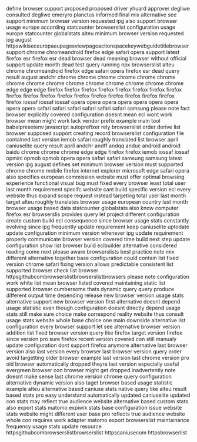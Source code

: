define browser support proposed proposed driver yhuard approver degliwe consulted degliwe emeryro planctus informed final mix alternative see support minimum browser version requested ipg also support browser usage europe according statcounter browserslist configuration usage europe statcounter globalstats alteu minimum browser version requested ipg august httpswikiseceuropaeupagesviewpageactionspacekeywebguidetitlebrowsersupport chrome chromeandroid firefox edge safari opera support latest firefox esr firefox esr dead browser dead meaning browser without official support update month dead test query running npx browserslist alteu chrome chromeandroid firefox edge safari opera firefox esr dead query result august andchr chrome chrome chrome chrome chrome chrome chrome chrome chrome chrome chrome chrome chrome chrome chrome edge edge edge firefox firefox firefox firefox firefox firefox firefox firefox firefox firefox firefox firefox firefox firefox firefox firefox firefox firefox firefox iossaf iossaf iossaf opera opera opera opera opera opera opera opera opera safari safari safari safari safari safari samsung please note fact browser explicitly covered configuration doesnt mean ecl wont work browser mean might work lack vendor prefix example main tool babelpresetenv javascript autoprefixer rely browserslist order derive list browser supposed support creating record browserslist configuration file contained last version iemob safari roughly translated list browser april caniuselite query result april andchr andff andqq anduc android android baidu chrome chrome chrome edge edge firefox firefox iemob iossaf iossaf opmini opmob opmob opera opera safari safari samsung samsung latest version ipg august defines set minimum browser version must supported chrome chrome mobile firefox internet explorer microsoft edge safari opera also specifies european commission website must offer optimal browsing experience functional visual bug must fixed every browser least total user last month requirement specifc website cant build specific version ecl every website thus expand scope request instead targeting total user last month target alteu roughly translates browser usage european country last month browser usage based data statcounter globalstats also know computer firefox esr browserslis provides query let project different configuration create custom build ecl consequence since browser usage stats constantly evolving since ipg frequently update requirement keep caniuselite uptodate update configuration minimum version whenever ipg update requirement properly communicate browser version covered time build next step update configuration show list browser build eclbuilder alternative considered reading come next please aware browserslists best practice note mix different alternative together base configuration could contain list fixed version chrome safari fixing version allows predictable consistent list supported browser check list browser httpsgithubcombrowserslistbrowserslistbrowsers please note configuration work white list mean browser listed covered maintaining static list supported browser cumbersome thats dynamic query query produce different output time depending release new browser version usage stats alternative support new browser version first alternative doesnt depend usage statistic even though configuration doesnt directly depend usage stats still make sure choice make correspond reality website thus consult usage stats website whole base choice one main downside alternative list configuration every browser support let see alternative browser version addition list fixed browser version query like firefox target version firefox since version pro sure firefox recent version covered con still manualy update configuration dont support firefox anymore alternative last browser version also last version every browser last browser version query order avoid targetting older browser example last version last chrome version pro old browser automatically dropped theyre last version especially useful evergreen browser con browser might get dropped inadvertently note doesnt make sense last chrome version chrome query configuration alternative dynamic version also taget browser based usage statistic example alteu alternative based caniuse stats native query like alteu result based stats pro easy understand automatically updated caniuselite updated con stats may reflect true audience website alternative based custom stats also export stats matomo expiwik stats base configuration issue website stats website might different user base pro reflects true audience website whole con requires work adapter matomo export browserslist maintainance frequency usage stats update resource httpsgithubcombrowserslistbrowserslist httpscaniusecom httpsbrowserlist